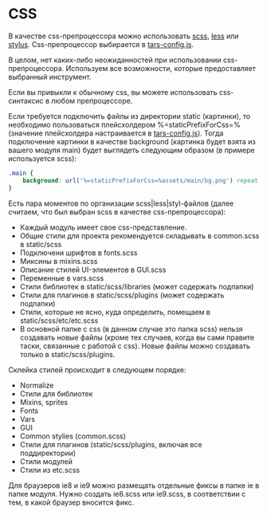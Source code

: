 # CSS

В качестве css-препроцессора можно использовать
[scss](http://sass-lang.com),
[less](http://www.lesscss.ru) или
[stylus](http://learnboost.github.io/stylus).
Css-препроцессор выбирается в [tars-config.js](options.md#cssPreprocessor).

В целом, нет каких-либо неожиданностей при использовании css-препроцессора. Используем все возможности, которые предоставляет выбранный инструмент.

Если вы привыкли к обычному css, вы можете использовать css-синтаксис в любом препроцессоре.

Если требуется подключить файлы из директории static (картинки), то необходимо пользоваться плейсхолдером %=staticPrefixForCss=% (значение плейсхолдера настраивается в [tars-config.js](options.md#staticPrefixForCss)). Тогда подключение картинки в качестве background (картинка будет взята из вашего модуля main) будет выглядеть следующим образом (в примере используется scss):

```scss
.main {
    background: url('%=staticPrefixForCss=%assets/main/bg.png') repeat;
}
```

Есть пара моментов по организации scss|less|styl-файлов (далее считаем, что был выбран scss в качестве css-препроцессора):

* Каждый модуль имеет свое css-представление.
* Общие стили для проекта рекомендуется складывать в common.scss в static/scss
* Подключени шрифтов в fonts.scss
* Миксины в mixins.scss
* Описание стилей UI-элементов в GUI.scss
* Переменные в vars.scss
* Стили библиотек в static/scss/libraries (может содержать подпапки)
* Стили для плагинов в static/scss/plugins (может содержать подпапки)
* Стили, которые не ясно, куда определить, помещаем в static/scss/etc/etc.scss
* В основной папке с css (в данном случае это папка scss) нельзя создавать новые файлы (кроме тех случаев, когда вы сами правите таски, связанные с работой с css). Новые файлы можно создавать только в static/scss/plugins.

Склейка стилей происходит в следующем порядке:
* Normalize
* Стили для библиотек
* Mixins, sprites
* Fonts
* Vars
* GUI
* Common stylies (common.scss)
* Стили для плагинов (static/scss/plugins, включая все поддиректории)
* Стили модулей
* Стили из etc.scss

Для браузеров ie8 и ie9 можно размещать отдельные фиксы в папке ie в папке модуля. Нужно создать ie8.scss или ie9.scss, в соответствии с тем, в какой браузер вносится фикс.
